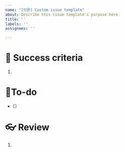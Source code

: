 ```yaml
---
name: "[이론] Custom issue template"
about: Describe this issue template's purpose here.
title: ''
labels: ''
assignees: ''

---
```


# 🌈 Success criteria
1. 

# 👷To-do
- [ ] 

# 👓 Review
1.
